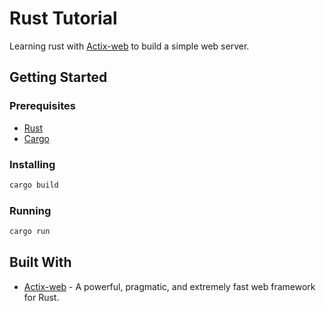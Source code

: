 # Rust Tutorial

Learning rust with [Actix-web](https://actix.rs/) to build a simple web server.

## Getting Started

### Prerequisites

- [Rust](https://www.rust-lang.org/tools/install)
- [Cargo](https://doc.rust-lang.org/cargo/getting-started/installation.html)

### Installing

```bash
cargo build
```

### Running

```bash
cargo run
```

## Built With

- [Actix-web](https://actix.rs/) - A powerful, pragmatic, and extremely fast web framework for Rust.
